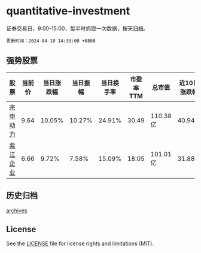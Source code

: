 # quantitative-investment

证券交易日，9:00-15:00，每半时抓取一次数据，按天[归档](archives)。

`更新时间：2024-04-10 14:33:00 +0800`

## 强势股票

|股票|当前价|当日涨跌幅|当日振幅|当日换手率|市盈率TTM|总市值|近10日涨跌幅|
|----|----|----|----|----|----|----|----|
|[宗申动力](https://xueqiu.com/S/SZ001696)|9.64|10.05%|10.27%|24.91%|30.49|110.38亿|40.94%|
|[紫江企业](https://xueqiu.com/S/SH600210)|6.66|9.72%|7.58%|15.09%|18.05|101.01亿|31.88%|

## 历史归档

[archives](archives)

## License

See the [LICENSE](LICENSE) file for license rights and limitations (MIT).